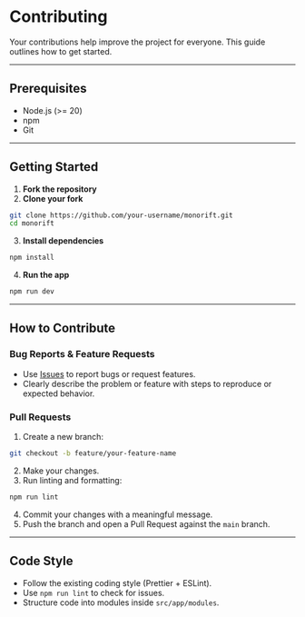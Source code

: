 # Contributing

Your contributions help improve the project for everyone. This guide outlines how to get started.

---

## Prerequisites

- Node.js (>= 20)
- npm
- Git

---

## Getting Started

1. **Fork the repository**  
2. **Clone your fork**

```bash
git clone https://github.com/your-username/monorift.git
cd monorift
```

3. **Install dependencies**

```bash
npm install
```

4. **Run the app**

```bash
npm run dev
```

---

## How to Contribute

### Bug Reports & Feature Requests

- Use [Issues](https://github.com/bahirul/monorift/issues) to report bugs or request features.
- Clearly describe the problem or feature with steps to reproduce or expected behavior.

### Pull Requests

1. Create a new branch:

```bash
git checkout -b feature/your-feature-name
```

2. Make your changes.
3. Run linting and formatting:

```bash
npm run lint
```

4. Commit your changes with a meaningful message.
5. Push the branch and open a Pull Request against the `main` branch.

---

## Code Style

- Follow the existing coding style (Prettier + ESLint).
- Use `npm run lint` to check for issues.
- Structure code into modules inside `src/app/modules`.